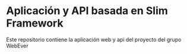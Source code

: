# Aplicación y API basada en Slim Framework

Este repositorio contiene la aplicación web y api del proyecto del grupo WebEver


